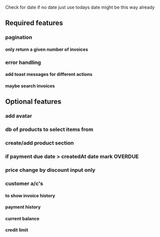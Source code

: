 Check for date if no date just use todays date might be this way already

## Required features

### pagination

#### only return a given number of invoices

### error handling

#### add toast messages for different actions

<!-- #### Validate Inputs -->

<!-- ### dates -->

<!-- #### date logic creation date + paymentTerms -->

<!-- #### check date formats too -->

<!-- ### filter -->

<!-- #### filter invoices by payment status -->

#### maybe search invoices

<!-- ### css

#### fonts need some set sizes

#### colors in light mode

#### Items table vs grid pick one (grid?) -->

## Optional features

### add avatar

<!-- ### user authentication -->

### db of products to select items from

### create/add product section

### if payment due date > createdAt date mark OVERDUE

### price change by discount input only


### customer a/c's

#### to show invoice history

#### payment history

#### current balance 

#### credit limit
